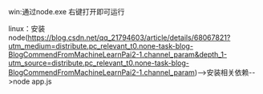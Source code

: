 <!--
 * @Author: your name
 * @Date: 2020-07-23 11:32:56
 * @LastEditTime: 2020-07-23 11:46:52
 * @LastEditors: Please set LastEditors
 * @Description: 爬虫demo
 * @FilePath: \crawlerDemo\readme.md
--> 
win:通过node.exe 右键打开即可运行

linux：安装node(https://blog.csdn.net/qq_21794603/article/details/68067821?utm_medium=distribute.pc_relevant_t0.none-task-blog-BlogCommendFromMachineLearnPai2-1.channel_param&depth_1-utm_source=distribute.pc_relevant_t0.none-task-blog-BlogCommendFromMachineLearnPai2-1.channel_param)-->安装相关依赖-->node app.js